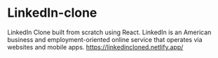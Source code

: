 
# LinkedIn-clone
LinkedIn Clone built from scratch using React.
LinkedIn is an American business and employment-oriented online service that operates via websites and mobile apps. 
https://linkedincloned.netlify.app/
